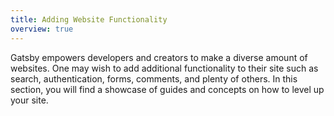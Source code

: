 ```yaml
---
title: Adding Website Functionality
overview: true
---
```


Gatsby empowers developers and creators to make a diverse amount of websites. One may wish to add additional functionality to their site such as search, authentication, forms, comments, and plenty of others. In this section, you will find a showcase of guides and concepts on how to level up your site.

<GuideList slug={props.slug} />
